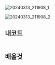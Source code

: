 

![20240313_211908_1](https://github.com/junhosong0/MySQL/assets/117610783/61637c77-45ad-4d70-b3c7-86558da022a1)

![20240313_211908_2](https://github.com/junhosong0/MySQL/assets/117610783/26a5655c-e5cb-4a17-a7e3-6707e5151f23)


**내코드**
-

```sql

```




**배울것**
-

```sql

```
